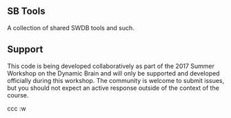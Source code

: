 SB Tools
----------


A collection of shared SWDB tools and such.

## Support

This code is being developed collaboratively as part of the 2017 Summer Workshop on the Dynamic Brain and will only be supported and developed officially during this workshop. The community is welcome to submit issues, but you should not expect an active response outside of the context of the course.

ccc
:w
